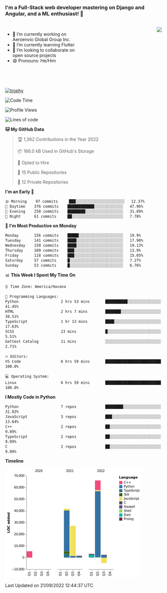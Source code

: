 ### I'm a Full-Stack web developer mastering on Django and Angular, and a ML enthusiast!  👋

<br/>

<img align="right" height="250"  src="https://media1.giphy.com/media/qgQUggAC3Pfv687qPC/giphy.gif?cid=ecf05e470ttfxgsj072btembitu1zn4ti3t3cdyg4jo5b3by&rid=giphy.gif&ct=g" />

 <div style="width:50%">
    <ul>
      <li>🔭 I’m currently working on Aeroenvio Global Group Inc.</li>
      <li>🌱 I’m currently learning Flutter</li>
      <li>👯 I’m looking to collaborate on open source projects</li>
      <li>😄 Pronouns: He/Him</li>
<!--       <li>⚡ Fun fact: I started my first professional project for a company as web dev without knowing any JS </li> -->
    </ul>
  </div>
  
<br/><br/><br/>

[![trophy](https://github-profile-trophy.vercel.app/?username=dfg-98&row=3&column=3&theme=monokai)](https://github.com/ryo-ma/github-profile-trophy)


<!--START_SECTION:waka-->
![Code Time](http://img.shields.io/badge/Code%20Time-457%20hrs%2017%20mins-blue)

![Profile Views](http://img.shields.io/badge/Profile%20Views-0-blue)

![Lines of code](https://img.shields.io/badge/From%20Hello%20World%20I%27ve%20Written-143%20Thousand%20lines%20of%20code-blue)

**🐱 My GitHub Data** 

> 🏆 1,362 Contributions in the Year 2022
 > 
> 📦 166.0 kB Used in GitHub's Storage 
 > 
> 💼 Opted to Hire
 > 
> 📜 15 Public Repositories 
 > 
> 🔑 12 Private Repositories  
 > 
**I'm an Early 🐤** 

```text
🌞 Morning    97 commits     ███░░░░░░░░░░░░░░░░░░░░░░   12.37% 
🌆 Daytime    376 commits    ████████████░░░░░░░░░░░░░   47.96% 
🌃 Evening    250 commits    ████████░░░░░░░░░░░░░░░░░   31.89% 
🌙 Night      61 commits     ██░░░░░░░░░░░░░░░░░░░░░░░   7.78%

```
📅 **I'm Most Productive on Monday** 

```text
Monday       156 commits    █████░░░░░░░░░░░░░░░░░░░░   19.9% 
Tuesday      141 commits    ████░░░░░░░░░░░░░░░░░░░░░   17.98% 
Wednesday    150 commits    ████░░░░░░░░░░░░░░░░░░░░░   19.13% 
Thursday     109 commits    ███░░░░░░░░░░░░░░░░░░░░░░   13.9% 
Friday       118 commits    ███░░░░░░░░░░░░░░░░░░░░░░   15.05% 
Saturday     57 commits     █░░░░░░░░░░░░░░░░░░░░░░░░   7.27% 
Sunday       53 commits     █░░░░░░░░░░░░░░░░░░░░░░░░   6.76%

```


📊 **This Week I Spent My Time On** 

```text
⌚︎ Time Zone: America/Havana

💬 Programming Languages: 
Python                   2 hrs 53 mins       ██████████░░░░░░░░░░░░░░░   41.45% 
HTML                     2 hrs 7 mins        ███████░░░░░░░░░░░░░░░░░░   30.51% 
TypeScript               1 hr 13 mins        ████░░░░░░░░░░░░░░░░░░░░░   17.63% 
SCSS                     23 mins             █░░░░░░░░░░░░░░░░░░░░░░░░   5.51% 
Gettext Catalog          11 mins             ░░░░░░░░░░░░░░░░░░░░░░░░░   2.71%

🔥 Editors: 
VS Code                  6 hrs 59 mins       █████████████████████████   100.0%

💻 Operating System: 
Linux                    6 hrs 59 mins       █████████████████████████   100.0%

```

**I Mostly Code in Python** 

```text
Python                   7 repos             ████████░░░░░░░░░░░░░░░░░   31.82% 
JavaScript               3 repos             ███░░░░░░░░░░░░░░░░░░░░░░   13.64% 
C++                      2 repos             ██░░░░░░░░░░░░░░░░░░░░░░░   9.09% 
TypeScript               2 repos             ██░░░░░░░░░░░░░░░░░░░░░░░   9.09% 
C                        2 repos             ██░░░░░░░░░░░░░░░░░░░░░░░   9.09%

```


**Timeline**

![Chart not found](https://raw.githubusercontent.com/dfg-98/dfg-98/main/charts/bar_graph.png) 


 Last Updated on 21/09/2022 12:44:37 UTC
<!--END_SECTION:waka-->
